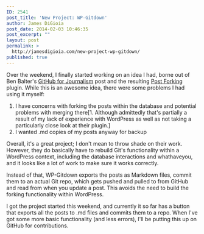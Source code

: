 ```yaml
---
ID: 2541
post_title: 'New Project: WP-Gitdown'
author: James DiGioia
post_date: 2014-02-03 10:46:35
post_excerpt: ""
layout: post
permalink: >
  http://jamesdigioia.com/new-project-wp-gitdown/
published: true
---
```

Over the weekend, I finally started working on an idea I had, borne out of Ben Balter's [GitHub for Journalism][1] post and the resulting [Post Forking][2] plugin. While this is an awesome idea, there were some problems I had using it myself:

1.  I have concerns with forking the posts within the database and potential problems with merging there[1. Although admittedly that's partially a result of my lack of experience with WordPress as well as not taking a particularly close look at their plugin.]
2.  I wanted .md copies of my posts anyway for backup

Overall, it's a great project; I don't mean to throw shade on their work. However, they do basically have to rebuild Git's functionality within a WordPress context, including the database interactions and whathaveyou, and it looks like a lot of work to make sure it works correctly.

Instead of that, WP-Gitdown exports the posts as Markdown files, commit them to an actual Git repo, which gets pushed and pulled to from GitHub and read from when you update a post. This avoids the need to build the forking functionality within WordPress.

I got the project started this weekend, and currently it so far has a button that exports all the posts to .md files and commits them to a repo. When I've got some more basic functionality (and less errors), I'll be putting this up on GitHub for contributions.

 [1]: http://ben.balter.com/2012/02/28/github-for-journalism-what-wordpress-post-forking-could-do-to-editorial-workflows/
 [2]: https://github.com/post-forking/post-forking